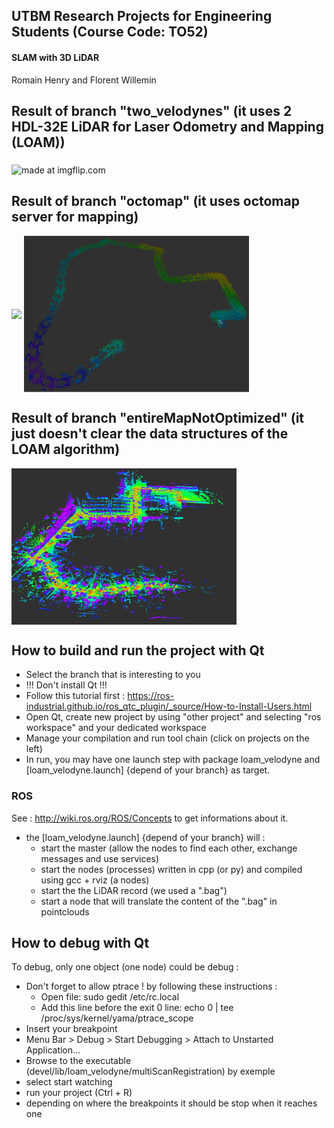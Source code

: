 ## UTBM Research Projects for Engineering Students (Course Code: TO52)

#### SLAM with 3D LiDAR

Romain Henry and Florent Willemin

## Result of branch "two_velodynes" (it uses 2 HDL-32E LiDAR for Laser Odometry and Mapping (LOAM))

<img src="https://i.imgflip.com/2bnubu.gif" title="made at imgflip.com" align="middle"/> 

## Result of branch "octomap" (it uses octomap server for mapping)

<img src="https://i.imgflip.com/2bpppi.gif" align="middle"/>

<img src="https://github.com/epan-utbm/TO52/blob/master/ocotmap_full_map4.png" align="middle" width="360" height="250" /> 


## Result of branch "entireMapNotOptimized" (it just doesn't clear the data structures of the LOAM algorithm)
<img src="https://github.com/epan-utbm/TO52/blob/master/entireMapNotOptimized.jpg" width="360" height="250" align="middle"/>

## How to build and run the project with Qt

- Select the branch that is interesting to you
- !!! Don't install Qt !!!
- Follow this tutorial first : https://ros-industrial.github.io/ros_qtc_plugin/_source/How-to-Install-Users.html
- Open Qt, create new project by using "other project" and selecting "ros workspace" and your dedicated workspace
- Manage your compilation and run tool chain (click on projects on the left)
- In run, you may have one launch step with package loam_velodyne and [loam_velodyne.launch] {depend of your branch} as target.

### ROS

See : http://wiki.ros.org/ROS/Concepts to get informations about it.

- the [loam_velodyne.launch] {depend of your branch} will :
	- start the master (allow the nodes to find each other, exchange messages and use services)
	- start the nodes (processes) written in cpp (or py) and compiled using gcc + rviz (a nodes)
	- start the the LiDAR record (we used a ".bag")
	- start a node that will translate the content of the ".bag" in pointclouds



## How to debug with Qt

To debug, only one object (one node) could be debug  : 
- Don't forget to allow ptrace ! by following these instructions :
	- Open file: sudo gedit /etc/rc.local
	- Add this line before the exit 0 line: echo 0 | tee /proc/sys/kernel/yama/ptrace_scope
- Insert your breakpoint
- Menu Bar > Debug > Start Debugging > Attach to Unstarted Application...
- Browse to the executable (devel/lib/loam_velodyne/multiScanRegistration) by exemple
- select start watching
- run your project (Ctrl + R)
- depending on where the breakpoints it should be stop when it reaches one 
